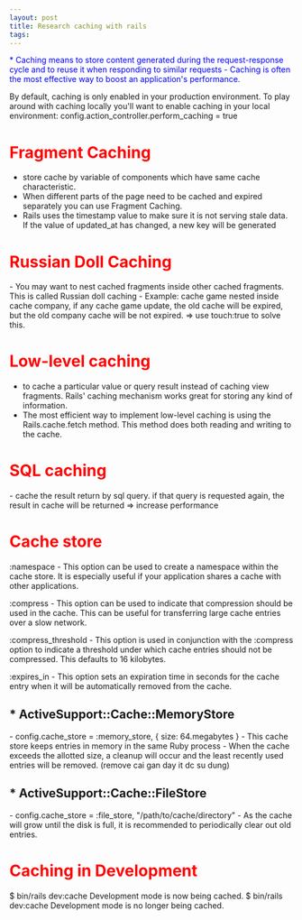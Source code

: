 ```yaml
---
layout: post
title: Research caching with rails
tags:
---
```


<font color="blue">
	* Caching means to store content generated during the request-response cycle and to reuse it when responding to similar requests
	- Caching is often the most effective way to boost an application's performance. 
</font>

By default, caching is only enabled in your production environment. To play around with caching locally you'll want to enable caching in your local environment: config.action_controller.perform_caching = true

<h1 style="color: red">
	Fragment Caching
</h1>

- store cache by variable of components which have same cache characteristic.
- When different parts of the page need to be cached and expired separately you can use Fragment Caching.
- Rails uses the timestamp value to make sure it is not serving stale data. If the value of updated_at has changed, a new key will be generated

<h1 style="color: red">
	Russian Doll Caching
</h1>
- You may want to nest cached fragments inside other cached fragments. This is called Russian doll caching
- Example: cache game nested inside cache company, if any cache game update, the old cache will be expired, but the old company cache will be not expired. => use touch:true to solve this.

<h1 style="color: red">
	Low-level caching
</h1>

- to cache a particular value or query result instead of caching view fragments. Rails' caching mechanism works great for storing any kind of information.
- The most efficient way to implement low-level caching is using the Rails.cache.fetch method. This method does both reading and writing to the cache.

<h1 style="color: red">
	SQL caching
</h1>
- cache the result return by sql query. if that query is requested again, the result in cache will be returned => increase performance

<h1 style="color: red">
	Cache store
</h1>
:namespace - This option can be used to create a namespace within the cache store. It is especially useful if your application shares a cache with other applications.

:compress - This option can be used to indicate that compression should be used in the cache. This can be useful for transferring large cache entries over a slow network.

:compress_threshold - This option is used in conjunction with the :compress option to indicate a threshold under which cache entries should not be compressed. This defaults to 16 kilobytes.

:expires_in - This option sets an expiration time in seconds for the cache entry when it will be automatically removed from the cache.

<h2>* ActiveSupport::Cache::MemoryStore</h2>
- config.cache_store = :memory_store, { size: 64.megabytes }
- This cache store keeps entries in memory in the same Ruby process
- When the cache exceeds the allotted size, a cleanup will occur and the least recently used entries will be removed. (remove cai gan day it dc su dung)

<h2>* ActiveSupport::Cache::FileStore</h2>
- config.cache_store = :file_store, "/path/to/cache/directory"
- As the cache will grow until the disk is full, it is recommended to periodically clear out old entries.

<h1 style="color: red">
	Caching in Development
</h1>
$ bin/rails dev:cache  
Development mode is now being cached.  
$ bin/rails dev:cache  
Development mode is no longer being cached.
